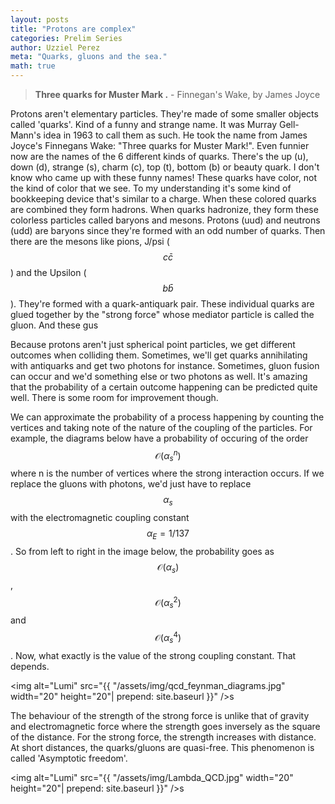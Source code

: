 ```yaml
---
layout: posts
title: "Protons are complex"
categories: Prelim Series
author: Uzziel Perez
meta: "Quarks, gluons and the sea."
math: true
---
```



> **Three quarks for Muster Mark .** - Finnegan's Wake, by James Joyce

Protons aren't elementary particles. They're made of some smaller objects called 'quarks'. Kind of a funny and strange name. It was Murray Gell-Mann's idea in 1963 to call them as such. He took the name from James Joyce's Finnegans Wake: "Three quarks for Muster Mark!". Even funnier now are the names of the 6 different kinds of quarks. There's the up (u), down (d), strange (s), charm (c), top (t), bottom (b) or beauty quark. I don't know who came up with these funny names! These quarks have color, not the kind of color that we see. To my understanding it's some kind of bookkeeping device that's similar to a charge. When these colored quarks are combined they form hadrons.
When quarks hadronize, they form these colorless particles called baryons and mesons. Protons (uud) and neutrons (udd) are baryons since they're formed with an odd number of quarks. Then there are the mesons like pions, J/psi ($$c\bar{c}$$) and the Upsilon ($$b\bar{b}$$). They're formed with a quark-antiquark pair. These individual quarks are glued together by the "strong force" whose mediator particle is called the gluon. And these gus

Because protons aren't just spherical point particles, we get different outcomes when colliding them. Sometimes, we'll get quarks annihilating with antiquarks and get two photons for instance. Sometimes, gluon fusion can occur and we'd something else or two photons as well. It's amazing that the probability of a certain outcome happening can be predicted quite well. There is some room for improvement though.

We can approximate the probability of a process happening by counting the vertices and taking note of the nature of the coupling of the particles.
For example, the diagrams below have a probability of occuring of the order $$\mathcal{O}(\alpha^n_s)$$ where n is the number of vertices where the strong interaction occurs. If we replace the gluons with photons, we'd just have to replace $$\alpha_s$$ with the electromagnetic coupling constant $$\alpha_E = 1/137$$. So from left to right in the image below, the probability goes as $$\mathcal{O}(\alpha_s)$$, $$\mathcal{O}(\alpha^2_s)$$ and $$\mathcal{O}(\alpha^4_s)$$. Now, what exactly is the value of the strong coupling constant. That depends.

<img alt="Lumi" src="{{ "/assets/img/qcd_feynman_diagrams.jpg" width="20" height="20"| prepend: site.baseurl }}" />s

The behaviour of the strength of the strong force is unlike that of gravity and electromagnetic force where the strength goes inversely as the square of the distance. For the strong force, the strength increases with distance. At short distances, the quarks/gluons are quasi-free. This phenomenon is called 'Asymptotic freedom'.

<img alt="Lumi" src="{{ "/assets/img/Lambda_QCD.jpg" width="20" height="20"| prepend: site.baseurl }}" />s
